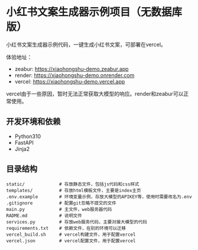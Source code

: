# 小红书文案生成器示例项目（无数据库版）

小红书文案生成器示例代码，一键生成小红书文案，可部署在vercel。

体验地址：

- zeabur: https://xiaohongshu-demo.zeabur.app
- render: https://xiaohongshu-demo.onrender.com
- vercel: https://xiaohongshu-demo.vercel.app

vercel由于一些原因，暂时无法正常获取大模型的响应。render和zeabur可以正常使用。

## 开发环境和依赖

- Python310
- FastAPI
- Jinja2

## 目录结构

```
static/             # 存放静态文件，包括js代码和css样式
templates/          # 存放html模板文件，主要是index主页
.env.example        # 环境变量示例，存放大模型的APIKEY等，使用时需要改名为.env
.gitignore          # 配置git忽略不提交的文件
main.py             # 主文件，web服务器代码
RADME.md            # 说明文件
services.py         # 存放web服务代码，主要对接大模型的代码
requirements.txt    # 依赖文件，在别的环境可以迁移
vercel_build.sh     # vercel构建文件，用于配置vercel
vercel.json         # vercel配置文件，用于配置vercel
```
